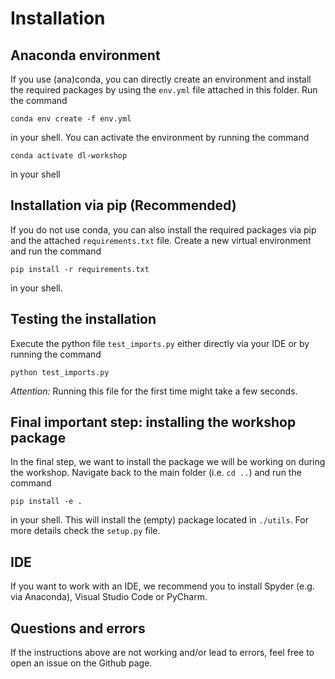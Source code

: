 # Installation

## Anaconda environment
If you use (ana)conda, you can directly create an environment and install
the required packages by using the ``env.yml`` file attached in this folder.
Run the command
```shell
conda env create -f env.yml
```
in your shell. You can activate the environment by running the command
```shell
conda activate dl-workshop
```
in your shell

## Installation via pip (Recommended)
If you do not use conda, you can also install the required packages via pip
and the attached ``requirements.txt`` file. Create a new virtual environment and
run the command
```shell
pip install -r requirements.txt
```
in your shell.

## Testing the installation
Execute the python file ``test_imports.py`` either directly via your IDE
or by running the command
```shell
python test_imports.py
```
*Attention:* Running this file for the first time might take a few seconds.

## Final important step: installing the workshop package
In the final step, we want to install the package we will be working
on during the workshop. Navigate back to the main folder 
(i.e. ``cd ..``) and run the command
```shell
pip install -e .
```
in your shell. This will install the (empty) package located in
``./utils``. For more details check the ``setup.py`` file.

## IDE
If you want to work with an IDE, we recommend you to install Spyder (e.g. via Anaconda), Visual Studio Code
or PyCharm.

## Questions and errors
If the instructions above are not working and/or lead to errors, feel free to open
an issue on the Github page.